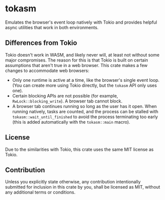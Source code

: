 # tokasm

Emulates the browser's event loop natively with Tokio and provides helpful async utilities that work in both environments.

## Differences from Tokio

Tokio doesn't work in WASM, and likely never will, at least not without some major compromises. The reason for this is that Tokio is built on certain assumptions that aren't true in a web browser. This crate makes a few changes to accommodate web browsers:

- Only one runtime is active at a time, like the browser's single event loop. (You can create more using Tokio directly, but the `tokasm` API only uses one).
- Certain blocking APIs are not possible (for example, `RwLock::blocking_write`). A browser tab cannot block.
- A browser tab continues running so long as the user has it open. When running natively, tasks are counted, and the process can be stalled with `tokasm::wait_until_finished` to avoid the process terminating too early (this is added automatically with the `tokasm::main` macro).

## License

Due to the similarities with Tokio, this crate uses the same MIT license as Tokio.

## Contribution

Unless you explicitly state otherwise, any contribution intentionally submitted for inclusion in this crate by you, shall be licensed as MIT, without any additional terms or conditions.
